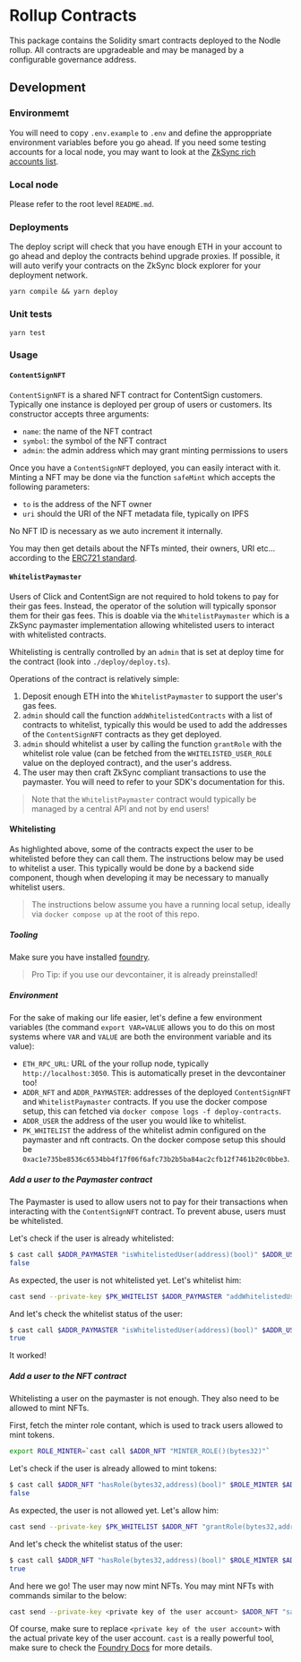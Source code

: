# Rollup Contracts
This package contains the Solidity smart contracts deployed to the Nodle rollup. All contracts are upgradeable and may be managed by a configurable governance address.

## Development

### Environmemt
You will need to copy `.env.example` to `.env` and define the approppriate environment variables before you go ahead. If you need some testing accounts for a local node, you may want to look at the [ZkSync rich accounts list](https://github.com/matter-labs/local-setup/blob/main/rich-wallets.json).

### Local node
Please refer to the root level `README.md`.

### Deployments
The deploy script will check that you have enough ETH in your account to go ahead and deploy the contracts behind upgrade proxies. If possible, it will auto verify your contracts on the ZkSync block explorer for your deployment network.

`yarn compile && yarn deploy`

### Unit tests
`yarn test`

### Usage

#### `ContentSignNFT`
`ContentSignNFT` is a shared NFT contract for ContentSign customers. Typically one instance is deployed per group of users or customers. Its constructor accepts three arguments:
- `name`: the name of the NFT contract
- `symbol`: the symbol of the NFT contract
- `admin`: the admin address which may grant minting permissions to users

Once you have a `ContentSignNFT` deployed, you can easily interact with it. Minting a NFT may be done via the function `safeMint` which accepts the following parameters:
- `to` is the address of the NFT owner
- `uri` should the URI of the NFT metadata file, typically on IPFS

No NFT ID is necessary as we auto increment it internally.

You may then get details about the NFTs minted, their owners, URI etc... according to the [ERC721 standard](https://erc721.org/).

#### `WhitelistPaymaster`
Users of Click and ContentSign are not required to hold tokens to pay for their gas fees. Instead, the operator of the solution will typically sponsor them for their gas fees. This is doable via the `WhitelistPaymaster` which is a ZkSync paymaster implementation allowing whitelisted users to interact with whitelisted contracts.

Whitelisting is centrally controlled by an `admin` that is set at deploy time for the contract (look into `./deploy/deploy.ts`).

Operations of the contract is relatively simple:
1. Deposit enough ETH into the `WhitelistPaymaster` to support the user's gas fees.
2. `admin` should call the function `addWhitelistedContracts` with a list of contracts to whitelist, typically this would be used to add the addresses of the `ContentSignNFT` contracts as they get deployed.
3. `admin` should whitelist a user by calling the function `grantRole` with the whitelist role value (can be fetched from the `WHITELISTED_USER_ROLE` value on the deployed contract), and the user's address.
4. The user may then craft ZkSync compliant transactions to use the paymaster. You will need to refer to your SDK's documentation for this.

> Note that the `WhitelistPaymaster` contract would typically be managed by a central API and not by end users!

#### Whitelisting
As highlighted above, some of the contracts expect the user to be whitelisted before they can call them. The instructions below may be used to whitelist a user. This typically would be done by a backend side component, though when developing it may be necessary to manually whitelist users.

> The instructions below assume you have a running local setup, ideally via `docker compose up` at the root of this repo.

##### Tooling
Make sure you have installed [foundry](https://book.getfoundry.sh/).

> Pro Tip: if you use our devcontainer, it is already preinstalled!

##### Environment
For the sake of making our life easier, let's define a few environment variables (the command `export VAR=VALUE` allows you to do this on most systems where `VAR` and `VALUE` are both the environment variable and its value):
- `ETH_RPC_URL`: URL of the your rollup node, typically `http://localhost:3050`. This is automatically preset in the devcontainer too!
- `ADDR_NFT` and `ADDR_PAYMASTER`: addresses of the deployed `ContentSignNFT` and `WhitelistPaymaster` contracts. If you use the docker compose setup, this can fetched via `docker compose logs -f deploy-contracts`.
- `ADDR_USER` the address of the user you would like to whitelist.
- `PK_WHITELIST` the address of the whitelist admin configured on the paymaster and nft contracts. On the docker compose setup this should be `0xac1e735be8536c6534bb4f17f06f6afc73b2b5ba84ac2cfb12f7461b20c0bbe3`.

##### Add a user to the Paymaster contract
The Paymaster is used to allow users not to pay for their transactions when interacting with the `ContentSignNFT` contract. To prevent abuse, users must be whitelisted.

Let's check if the user is already whitelisted:
```sh
$ cast call $ADDR_PAYMASTER "isWhitelistedUser(address)(bool)" $ADDR_USER
false
```

As expected, the user is not whitelisted yet. Let's whitelist him:
```sh
cast send --private-key $PK_WHITELIST $ADDR_PAYMASTER "addWhitelistedUsers(address[])" "[${ADDR_USER}]"
```

And let's check the whitelist status of the user:
```sh
$ cast call $ADDR_PAYMASTER "isWhitelistedUser(address)(bool)" $ADDR_USER
true
```

It worked!

##### Add a user to the NFT contract
Whitelisting a user on the paymaster is not enough. They also need to be allowed to mint NFTs.

First, fetch the minter role contant, which is used to track users allowed to mint tokens.
```sh
export ROLE_MINTER=`cast call $ADDR_NFT "MINTER_ROLE()(bytes32)"`
```

Let's check if the user is already allowed to mint tokens:
```sh
$ cast call $ADDR_NFT "hasRole(bytes32,address)(bool)" $ROLE_MINTER $ADDR_USER
false
```

As expected, the user is not allowed yet. Let's allow him:
```sh
cast send --private-key $PK_WHITELIST $ADDR_NFT "grantRole(bytes32,address)" $ROLE_MINTER $ADDR_USER
```

And let's check the whitelist status of the user:
```sh
$ cast call $ADDR_NFT "hasRole(bytes32,address)(bool)" $ROLE_MINTER $ADDR_USER
true
```

And here we go! The user may now mint NFTs. You may mint NFTs with commands similar to the below:
```sh
cast send --private-key <private key of the user account> $ADDR_NFT "safeMint(address,string)" $ADDR_USER "test"
```
Of course, make sure to replace `<private key of the user account>` with the actual private key of the user account. `cast` is a really powerful tool, make sure to check the [Foundry Docs](https://book.getfoundry.sh/) for more details.